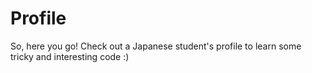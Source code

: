 # Profile
So, here you go! Check out a Japanese student's profile to learn some tricky and interesting code :)
